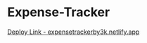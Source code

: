 # Expense-Tracker

[Deploy Link - expensetrackerby3k.netlify.app](https://expencetrackerby3k.netlify.app)
